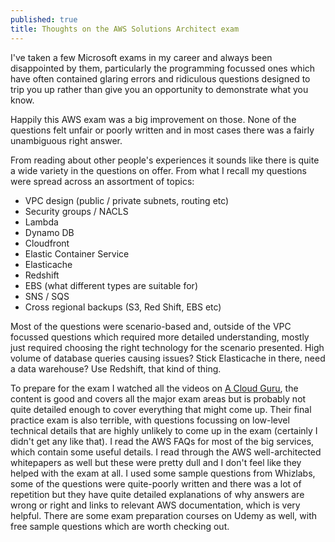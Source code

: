 ```yaml
---
published: true
title: Thoughts on the AWS Solutions Architect exam
---
```

I've taken a few Microsoft exams in my career and always been disappointed by them, particularly the programming focussed ones which have often contained glaring errors and ridiculous questions designed to trip you up rather than give you an opportunity to demonstrate what you know.

Happily this AWS exam was a big improvement on those. None of the questions felt unfair or poorly written and in most cases there was a fairly unambiguous right answer.

From reading about other people's experiences it sounds like there is quite a wide variety in the questions on offer. From what I recall my questions were spread across an assortment of topics:

- VPC design (public / private subnets, routing etc)
- Security groups / NACLS
- Lambda
- Dynamo DB
- Cloudfront
- Elastic Container Service
- Elasticache
- Redshift
- EBS (what different types are suitable for)
- SNS / SQS
- Cross regional backups (S3, Red Shift, EBS etc)

Most of the questions were scenario-based and, outside of the VPC focussed questions which required more detailed understanding, mostly just required choosing the right technology for the scenario presented. High volume of database queries causing issues? Stick Elasticache in there, need a data warehouse? Use Redshift, that kind of thing.

To prepare for the exam I watched all the videos on [A Cloud Guru](https://acloud.guru), the content is good and covers all the major exam areas but is probably not quite detailed enough to cover everything that might come up. Their final practice exam is also terrible, with questions focussing on low-level technical details that are highly unlikely to come up in the exam (certainly I didn't get any like that). I read the AWS FAQs for most of the big services, which contain some useful details. I read through the AWS well-architected whitepapers as well but these were pretty dull and I don't feel like they helped with the exam at all.
I used some sample questions from Whizlabs, some of the questions were quite-poorly written and there was a lot of repetition but they have quite detailed explanations of why answers are wrong or right and links to relevant AWS documentation, which is very helpful. There are some exam preparation courses on Udemy as well, with free sample questions which are worth checking out.
